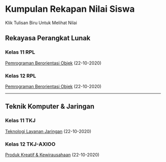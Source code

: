 # Kumpulan Rekapan Nilai Siswa

Klik Tulisan Biru Untuk Melihat Nilai

## Rekayasa Perangkat Lunak
### Kelas 11 RPL
[Pemrograman Berorientasi Objek](https://docs.google.com/spreadsheets/d/1iKYczebi5EYg0PM3OGmuz3y3ZYG87QfnygyiSz2rNlc/edit?usp=sharing) (22-10-2020)
### Kelas 12 RPL
[Pemrograman Berorientasi Objek](https://docs.google.com/spreadsheets/d/1i-QMnPNmoNvLd1bsb6jU5kAQ_kJtepMKN410c3KZDPI/edit?usp=sharing) (22-10-2020)

<hr>

## Teknik Komputer & Jaringan
### Kelas 11 TKJ
[Teknologi Layanan Jaringan](https://docs.google.com/spreadsheets/d/1rlZb-g3Mtnjq-PmjsuhSqinC2Pitm94tf8x35N1zY8Q/edit?usp=sharing) (22-10-2020)
### Kelas 12 TKJ-AXIOO
[Produk Kreatif & Kewirausahaan](https://docs.google.com/spreadsheets/d/1yJqimIvmkU8M4Zw2HJRHAB138Si34aU42UnG-Qv2qx8/edit?usp=sharing) (22-10-2020)
